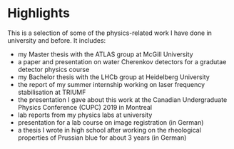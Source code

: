 # Highlights
This is a selection of some of the physics-related work I have done in university and before. It includes: 

- my Master thesis with the ATLAS group at McGill University
- a paper and presentation on water Cherenkov detectors for a gradutae detector physics course
- my Bachelor thesis with the LHCb group at Heidelberg University
- the report of my summer internship working on laser frequency stabilisation at TRIUMF
- the presentation I gave about this work at the Canadian Undergraduate Physics Conference (CUPC) 2019 in Montreal
- lab reports from my physics labs at university
- presentation for a lab course on image registration (in German)
- a thesis I wrote in high school after working on the rheological properties of Prussian blue for about 3 years (in German)
